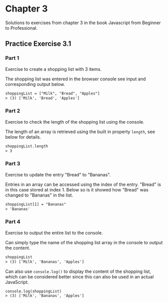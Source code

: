 # Chapter 3

Solutions to exercises from chapter 3 in the book Javascript from Beginner to Professional.

## Practice Exercise 3.1

### Part 1

Exercise to create a shopping list with 3 items.

The shopping list was entered in the browser console see input and corresponding output below.

```txt
shoppingList = ["Milk", "Bread", "Apples"]
> (3) ['Milk', 'Bread', 'Apples']
```

### Part 2

Exercise to check the length of the shopping list using the console.

The length of an array is retrieved using the built in property `length`, see below for details.

```txt
shoppingList.length
> 3
```

### Part 3

Exercise to update the entry "Bread" to "Bananas".

Entries in an array can be accessed using the index of the entry. "Bread" is in this case stored at index 1. Below so is it showed how "Bread" was changed to "Bananas" in the list.

```txt
shoppingList[1] = "Bananas"
> 'Bananas'
```

### Part 4

Exercise to output the entire list to the console.

Can simply type the name of the shopping list array in the console to output the content.

```txt
shoppingList
> (3) ['Milk', 'Bananas', 'Apples']
```

Can also use `console.log()` to display the content of the shopping list, which can be considered better since this can also be used in an actual JavaScript.

```txt
console.log(shoppingList)
> (3) ['Milk', 'Bananas', 'Apples']
```
